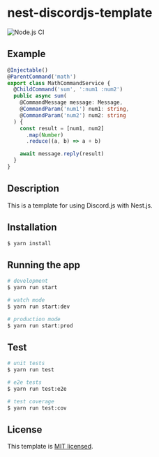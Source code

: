 # nest-discordjs-template

![Node.js CI](https://github.com/InkoHX/nest-discord-commander/workflows/Node.js%20CI/badge.svg)

## Example

```ts
@Injectable()
@ParentCommand('math')
export class MathCommandService {
  @ChildCommand('sum', ':num1 :num2')
  public async sum(
    @CommandMessage message: Message,
    @CommandParam('num1') num1: string,
    @CommandParam('num2') num2: string
  ) {
    const result = [num1, num2]
      .map(Number)
      .reduce((a, b) => a + b)

    await message.reply(result)
  }
}
```

## Description

This is a template for using Discord.js with Nest.js.

## Installation

```bash
$ yarn install
```

## Running the app

```bash
# development
$ yarn run start

# watch mode
$ yarn run start:dev

# production mode
$ yarn run start:prod
```

## Test

```bash
# unit tests
$ yarn run test

# e2e tests
$ yarn run test:e2e

# test coverage
$ yarn run test:cov
```

## License

This template is [MIT licensed](LICENSE).
